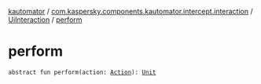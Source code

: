 [kautomator](../../index.md) / [com.kaspersky.components.kautomator.intercept.interaction](../index.md) / [UiInteraction](index.md) / [perform](./perform.md)

# perform

`abstract fun perform(action: `[`Action`](index.md#Action)`): `[`Unit`](https://kotlinlang.org/api/latest/jvm/stdlib/kotlin/-unit/index.html)